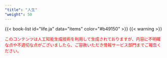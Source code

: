 ```yaml
---
"title": "人生"
"weight": 50
---
```


{{< book-list id="life.ja" data="items" color="#b49150" >}}
{{< warning >}}
<p>
   <font color="red" size="2pt">このコンテンツは人工知能生成技術を利用して生成されておりますが、内容に不明確な点や不適切な点がございましたら、ご容赦いただき情報サービス部門までご報告ください。</font>
</p>
